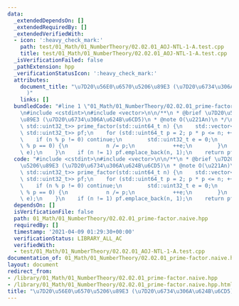 ```yaml
---
data:
  _extendedDependsOn: []
  _extendedRequiredBy: []
  _extendedVerifiedWith:
  - icon: ':heavy_check_mark:'
    path: test/01_Math/01_NumberTheory/02.02.01_AOJ-NTL-1-A.test.cpp
    title: test/01_Math/01_NumberTheory/02.02.01_AOJ-NTL-1-A.test.cpp
  _isVerificationFailed: false
  _pathExtension: hpp
  _verificationStatusIcon: ':heavy_check_mark:'
  attributes:
    document_title: "\u7D20\u56E0\u6570\u5206\u89E3 (\u7D20\u6734\u306A\u624B\u6CD5\
      )"
    links: []
  bundledCode: "#line 1 \"01_Math/01_NumberTheory/02.02.01_prime-factor.naive.hpp\"\
    \n#include <cstdint>\n#include <vector>\n\n/**\n * @brief \u7D20\u56E0\u6570\u5206\
    \u89E3 (\u7D20\u6734\u306A\u624B\u6CD5)\n * @note O(\u221An)\n */\nstd::vector<std::pair<std::uint64_t,\
    \ std::uint32_t>> prime_factor(std::uint64_t n) {\n    std::vector<std::pair<std::uint64_t,\
    \ std::uint32_t>> pf;\n    for (std::uint64_t p = 2; p * p <= n; ++p) {\n    \
    \    if (n % p != 0) continue;\n        std::uint32_t e = 0;\n        while (n\
    \ % p == 0) {\n            n /= p;\n            ++e;\n        }\n        pf.emplace_back(p,\
    \ e);\n    }\n    if (n != 1) pf.emplace_back(n, 1);\n    return pf;\n}\n"
  code: "#include <cstdint>\n#include <vector>\n\n/**\n * @brief \u7D20\u56E0\u6570\
    \u5206\u89E3 (\u7D20\u6734\u306A\u624B\u6CD5)\n * @note O(\u221An)\n */\nstd::vector<std::pair<std::uint64_t,\
    \ std::uint32_t>> prime_factor(std::uint64_t n) {\n    std::vector<std::pair<std::uint64_t,\
    \ std::uint32_t>> pf;\n    for (std::uint64_t p = 2; p * p <= n; ++p) {\n    \
    \    if (n % p != 0) continue;\n        std::uint32_t e = 0;\n        while (n\
    \ % p == 0) {\n            n /= p;\n            ++e;\n        }\n        pf.emplace_back(p,\
    \ e);\n    }\n    if (n != 1) pf.emplace_back(n, 1);\n    return pf;\n}"
  dependsOn: []
  isVerificationFile: false
  path: 01_Math/01_NumberTheory/02.02.01_prime-factor.naive.hpp
  requiredBy: []
  timestamp: '2021-04-09 01:29:30+00:00'
  verificationStatus: LIBRARY_ALL_AC
  verifiedWith:
  - test/01_Math/01_NumberTheory/02.02.01_AOJ-NTL-1-A.test.cpp
documentation_of: 01_Math/01_NumberTheory/02.02.01_prime-factor.naive.hpp
layout: document
redirect_from:
- /library/01_Math/01_NumberTheory/02.02.01_prime-factor.naive.hpp
- /library/01_Math/01_NumberTheory/02.02.01_prime-factor.naive.hpp.html
title: "\u7D20\u56E0\u6570\u5206\u89E3 (\u7D20\u6734\u306A\u624B\u6CD5)"
---
```

